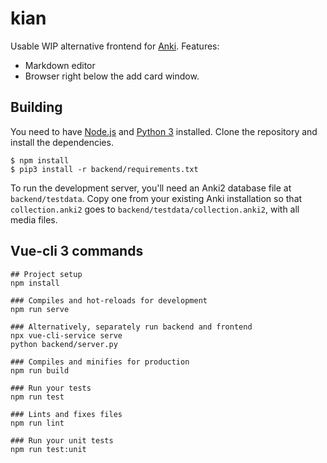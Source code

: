 

# kian

Usable WIP alternative frontend for [Anki](https://apps.ankiweb.net/). Features:

* Markdown editor
* Browser right below the add card window.


## Building

You need to have [Node.js](https://nodejs.org/) and [Python 3](https://python.org)
installed. Clone the repository and install the dependencies.

```
$ npm install
$ pip3 install -r backend/requirements.txt
```

To run the development server, you'll need an Anki2 database file at
`backend/testdata`. Copy one from your existing Anki installation so that
`collection.anki2` goes to `backend/testdata/collection.anki2`, with all media
files.


## Vue-cli 3 commands

```
## Project setup
npm install

### Compiles and hot-reloads for development
npm run serve

### Alternatively, separately run backend and frontend
npx vue-cli-service serve
python backend/server.py

### Compiles and minifies for production
npm run build

### Run your tests
npm run test

### Lints and fixes files
npm run lint

### Run your unit tests
npm run test:unit
```

